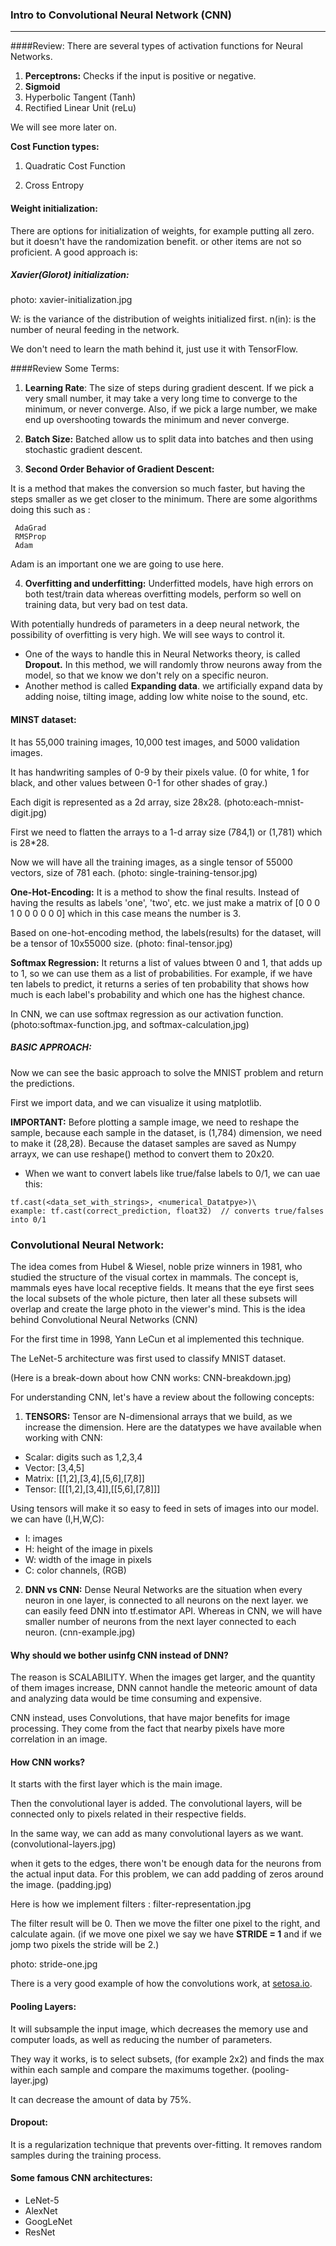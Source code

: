 ### Intro to Convolutional Neural Network  (CNN)

---
####Review:
 There are several types of activation functions for Neural Networks. 
 
 1) __Perceptrons:__ Checks if the input is positive or negative.
 2) __Sigmoid__
 3) Hyperbolic Tangent (Tanh)
 4) Rectified Linear Unit (reLu)
  
 We will see more later on.
 
 __Cost Function types:__
 
 1) Quadratic Cost Function
 
 2) Cross Entropy
 
 #### Weight initialization:
 
 There are options for initialization of weights, for example putting all zero. but it doesn't have the randomization benefit. or other items are not so proficient. A good approach is:
 
 ##### Xavier(Glorot) initialization:
 photo: xavier-initialization.jpg
 
 W: is the variance of the distribution of weights initialized first. 
 n(in): is the number of neural feeding in the network.
 
 We don't need to learn the math behind it, just use it with TensorFlow.
 
 ####Review Some Terms:
 
 1) __Learning Rate__: The size of steps during gradient descent. If we pick a very small number, it may take a very long time to converge to the minimum, or never converge. Also, if we pick a large number, we make end up overshooting towards the minimum and never converge.
 
 2) __Batch Size:__ Batched allow us to split data into batches and then using stochastic gradient descent. 
 
 3) __Second Order Behavior of Gradient Descent:__
 
 It is a method that makes the conversion so much faster, but having the steps smaller as we get closer to the minimum. There are some algorithms doing this such as :
    
     AdaGrad
     RMSProp
     Adam
 
 Adam is an important one we are going to use here.
 
 4) __Overfitting and underfitting:__ Underfitted models, have high errors on both test/train data whereas overfitting models, perform so well on training data, but very bad on test data.
 
 With potentially hundreds of parameters in a deep neural network, the possibility of overfitting is very high. We will see ways to control it. 
 
 - One of the ways to handle this in Neural Networks theory, is called __Dropout.__  In this method, we will randomly throw neurons away from the model, so that we know we don't rely on a specific neuron.
 - Another method is called __Expanding data__.  we artificially expand data by adding noise, tilting image, adding low white noise to the sound, etc.
 
#### MINST dataset:

It has 55,000 training images, 10,000 test images, and 5000 validation images.

It has handwriting samples of 0-9 by their pixels value. (0 for white, 1 for black, and other values between 0-1 for other shades of gray.)

Each digit is represented as a 2d array, size 28x28. (photo:each-mnist-digit.jpg)

First we need to flatten the arrays to a 1-d array size (784,1) or (1,781) which is 28*28.

Now we will have all the training images, as a single tensor of 55000 vectors, size of 781 each. (photo: single-training-tensor.jpg)

__One-Hot-Encoding:__ It is a method to show the final results. Instead of having the results as labels 'one', 'two', etc. we just make a matrix of [0 0 0 1 0 0 0 0 0 0] which in this case means the number is 3. 

Based on one-hot-encoding method, the labels(results) for the dataset, will be a tensor of 10x55000 size. (photo: final-tensor.jpg)


__Softmax Regression:__ It returns a list of values btween 0 and 1, that adds up to 1, so we can use them as a list of probabilities. For example, if we have ten labels to predict, it returns a series of ten probability that shows how much is each label's probability and which one has the highest chance.

In CNN, we can use softmax regression as our activation function. (photo:softmax-function.jpg, and softmax-calculation,jpg)

##### BASIC APPROACH:

Now we can see the basic approach to solve the MNIST problem and return the predictions. 

First we import data, and we can visualize it using matplotlib. 

__IMPORTANT:__ Before plotting a sample image, we need to reshape the sample, because each sample in the dataset, is (1,784) dimension, we need to make it (28,28). Because the dataset samples are saved as Numpy arrayx, we can use reshape() method to convert them to 20x20. 

- When we want to convert labels like true/false labels to 0/1, we can uae this:
```
tf.cast(<data_set_with_strings>, <numerical_Datatpye>)\
example: tf.cast(correct_prediction, float32)  // converts true/falses into 0/1
```


### Convolutional Neural Network:

The idea comes from Hubel & Wiesel, noble prize winners in 1981, who studied the structure of the visual cortex in mammals. The concept is, mammals eyes have local receptive fields. It means that the eye first sees the local subsets of the whole picture, then later all these subsets will overlap and create the large photo in the viewer's mind. This is the idea behind Convolutional Neural Networks (CNN) 

For the first time in 1998, Yann LeCun et al implemented this technique. 

The LeNet-5 architecture was first used to classify MNIST dataset.

(Here is a break-down about how CNN works: CNN-breakdown.jpg)

For understanding CNN, let's have a review about the following concepts:

1) __TENSORS:__ Tensor are N-dimensional arrays that we build, as we increase the dimension. Here are the datatypes we have available when working with CNN:
- Scalar: digits such as 1,2,3,4
- Vector: [3,4,5]
- Matrix: [[1,2],[3,4],[5,6],[7,8]]
- Tensor: [[[1,2],[3,4]],[[5,6],[7,8]]]

Using tensors will make it so easy to feed in sets of images into our model. we can have (I,H,W,C):

- I: images
- H: height of the image in pixels
- W: width of the image in pixels
- C: color channels, (RGB)

2) __DNN vs CNN:__  Dense Neural Networks are the situation when every neuron in one layer, is connected to all neurons on the next layer. we can easily feed DNN into tf.estimator API.
Whereas in CNN, we will have smaller number of neurons from the next layer connected to each neuron. 
(cnn-example.jpg)

#### Why should we bother usinfg CNN instead of DNN?

The reason is SCALABILITY. When the images get larger, and the quantity of them images increase, DNN cannot handle the meteoric amount of data and analyzing data would be time consuming and expensive.

CNN instead, uses Convolutions, that have major benefits for image processing. They come from the fact that nearby pixels have more correlation in an image.

#### How CNN works?

It starts with the first layer which is the main image. 

Then the convolutional layer is added. The convolutional layers, will be connected only to pixels related in their respective fields. 

In the same way, we can add as many convolutional layers as we want. (convolutional-layers.jpg)

when it gets to the edges, there won't be enough data for the neurons from the actual input data. For this problem, we can add padding of zeros around the image. (padding.jpg)

Here is how we implement filters : filter-representation.jpg

The filter result will be 0. Then we move the filter one pixel to the right, and calculate again. (if we move one pixel we say we have __STRIDE = 1__ and if we jomp two pixels the stride will be 2.)

photo: stride-one.jpg

There is a very good example of how the convolutions work, at [setosa.io](http://setosa.io/ev/image-kernels/).

#### Pooling Layers:

It will subsample the input image, which decreases the memory use and computer loads, as well as reducing the number of parameters.

They way it works, is to select subsets, (for example 2x2) and finds the max within each sample and compare the maximums together. (pooling-layer.jpg)

It can decrease the amount of data by 75%.

#### Dropout: 
It is a regularization technique that prevents over-fitting. It removes random samples during the training process.

#### Some famous CNN architectures:

- LeNet-5
- AlexNet
- GoogLeNet
- ResNet

  
